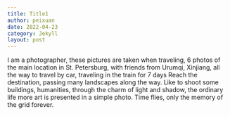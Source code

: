 ```yaml
---
title: Title1
author: peixuan
date: 2022-04-23
category: Jekyll
layout: post
---
```


I am a photographer, these pictures are taken when traveling, 6 photos of the main location in St. Petersburg, with friends from Urumqi, Xinjiang, all the way to travel by car, traveling in the train for 7 days Reach the destination, passing many landscapes along the way. Like to shoot some buildings, humanities, through the charm of light and shadow, the ordinary life more art is presented in a simple photo. Time flies, only the memory of the grid forever.

[1]: https://pages.github.com